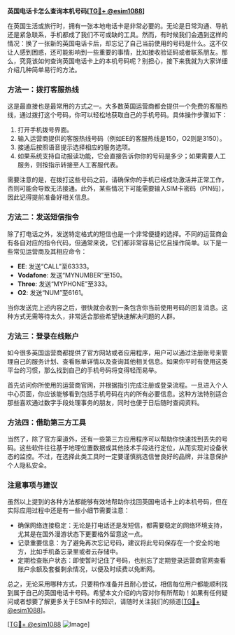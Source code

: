 **英国电话卡怎么查询本机号码[[TG💪+ @esim1088](https://t.me/s/esim1088)]**

在英国生活或旅行时，拥有一张本地电话卡是非常必要的。无论是日常沟通、导航还是紧急联系，手机都成了我们不可或缺的工具。然而，有时候我们会遇到这样的情况：换了一张新的英国电话卡后，却忘记了自己当前使用的号码是什么。这不仅让人感到困惑，还可能影响到一些重要的事情，比如接收验证码或者联系朋友。那么，究竟该如何查询英国电话卡上的本机号码呢？别担心，接下来我就为大家详细介绍几种简单易行的方法。

### 方法一：拨打客服热线

这是最直接也是最常用的方式之一。大多数英国运营商都会提供一个免费的客服热线，通过拨打这个号码，你可以轻松地获取自己的手机号码。具体操作步骤如下：

1. 打开手机拨号界面。
2. 输入运营商提供的客服热线号码（例如EE的客服热线是150，O2则是3150）。
3. 接通后按照语音提示选择相应的服务选项。
4. 如果系统支持自动报读功能，它会直接告诉你你的号码是多少；如果需要人工服务，则按指示转接至人工客服代表。

需要注意的是，在拨打这些号码之前，请确保你的手机已经成功激活并正常工作，否则可能会导致无法接通。此外，某些情况下可能需要输入SIM卡密码（PIN码），因此记得提前准备好相关信息。

### 方法二：发送短信指令

除了打电话之外，发送特定格式的短信也是一个非常便捷的选择。不同的运营商会有各自对应的指令代码，但通常来说，它们都非常容易记忆且操作简单。以下是一些常见运营商及其相应命令：

- **EE**: 发送“CALL”至63333。
- **Vodafone**: 发送“MYNUMBER”至150。
- **Three**: 发送“MYPHONE”至333。
- **O2**: 发送“NUM”至6161。

当你发送完上述内容之后，很快就会收到一条包含你当前使用号码的回复消息。这种方式无需等待太久，非常适合那些希望快速解决问题的人群。

### 方法三：登录在线账户

如今很多英国运营商都提供了官方网站或者应用程序，用户可以通过注册账号来管理自己的服务计划、查看账单详情以及查询其他相关信息。如果你平时有使用这类平台的习惯，那么找到自己的手机号码将变得轻而易举。

首先访问你所使用的运营商官网，并根据指引完成注册或登录流程。一旦进入个人中心页面，你应该能够看到包括手机号码在内的所有必要信息。这种方法特别适合那些喜欢通过数字手段处理事务的朋友，同时也便于日后随时查阅资料。

### 方法四：借助第三方工具

当然了，除了官方渠道外，还有一些第三方应用程序可以帮助你快速找到丢失的号码。这些软件往往基于地理位置数据或其他技术手段进行定位，从而实现对设备状态的监控。不过，在选择此类工具时一定要谨慎挑选信誉良好的品牌，并注意保护个人隐私安全。

### 注意事项与建议

虽然以上提到的各种方法都能够有效地帮助你找回英国电话卡上的本机号码，但在实际应用过程中还是有一些小细节需要注意：

- 确保网络连接稳定：无论是打电话还是发短信，都需要稳定的网络环境支持，尤其是在国外漫游状态下更要格外留意这一点。
- 记录重要信息：为了避免再次忘记号码，建议将此号码保存在一个安全的地方，比如手机备忘录里或者云存储中。
- 定期检查账户状态：即使暂时记住了号码，也别忘了定期登录运营商官网查看账户余额及套餐剩余情况，以便及时续费以免断网。

总之，无论采用哪种方式，只要稍作准备并且耐心尝试，相信每位用户都能顺利找到属于自己的英国电话卡号码。希望本文介绍的内容对你有所帮助！如果有任何疑问或者想要了解更多关于ESIM卡的知识，请随时关注我们的频道[[TG💪+ @esim1088](https://t.me/s/esim1088)]。

[[TG💪+ @esim1088](https://t.me/s/esim1088) ![Image](https://i.postimg.cc/4NQfJmqS/Snipaste-2025-05-13-00-14-12.png)]